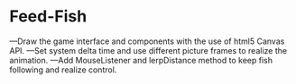 # Feed-Fish
—Draw the game interface and components with the use of html5 Canvas API.
—Set system delta time and use different picture frames to realize the animation. 
—Add MouseListener and lerpDistance method to keep fish following and realize control.

